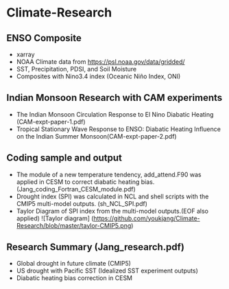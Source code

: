 # Climate-Research

## ENSO Composite
* xarray
* NOAA Climate data from https://psl.noaa.gov/data/gridded/
* SST, Precipitation, PDSI, and Soil Moisture
* Composites with Nino3.4 index (Oceanic Niño Index, ONI)

## Indian Monsoon Research with CAM experiments
* The Indian Monsoon Circulation Response to El Nino Diabatic Heating (CAM-expt-paper-1.pdf)
* Tropical Stationary Wave Response to ENSO: Diabatic Heating Influence on the Indian Summer Monsoon(CAM-expt-paper-2.pdf)

## Coding sample and output 
* The module of a new temperature tendency, add_attend.F90 was applied in CESM to correct diabatic heating bias. (Jang_coding_Fortran_CESM_module.pdf)
* Drought index (SPI) was calculated in NCL and shell scripts with the CMIP5 multi-model outputs. (sh_NCL_SPI.pdf)
* Taylor Diagram of SPI index from the multi-model outputs.(EOF also applied)
![Taylor diagram] (https://github.com/youkjang/Climate-Research/blob/master/taylor-CMIP5.png)

## Research Summary (Jang_research.pdf)
* Global drought in future climate (CMIP5)
* US drought with Pacific SST (Idealized SST experiment outputs) 
* Diabatic heating bias correction in CESM
